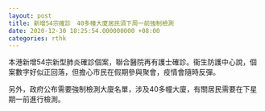 ```yaml
---
layout: post
title: 新增54宗確診　40多幢大廈居民須下周一前強制檢測
date: 2020-12-30 18:25:54.000000000 +08:00
categories: rthk
---
```


本港新增54宗新型肺炎確診個案，聯合醫院再有護士確診。衞生防護中心說，個案數字好似正回落，但擔心市民在假期參與聚會，疫情會隨時反彈。

另外，政府公布需要強制檢測大廈名單，涉及40多幢大廈，有關居民需要在下星期一前進行檢測。
